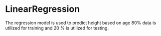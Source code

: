 # LinearRegression
The regression model is used to predict height based on age 80% data is utilized for training and 20 % is utilized for testing.
